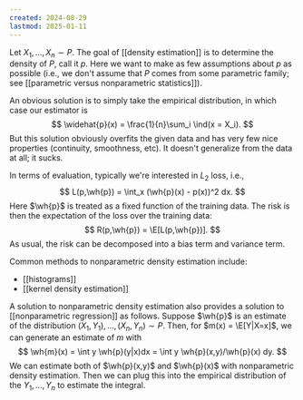```yaml
---
created: 2024-08-29
lastmod: 2025-01-11
---
```


Let $X_1,\dots,X_n\sim P$. The goal of [[density estimation]] is to determine the density of $P$, call it $p$. Here we want to make as few assumptions about $p$ as possible (i.e., we don't assume that $P$ comes from some parametric family; see [[parametric versus nonparametric statistics]]). 

An obvious solution is to simply take the empirical distribution, in which case our estimator is 
$$
\widehat{p}(x) = \frac{1}{n}\sum_i \ind(x = X_i).
$$
But this solution obviously overfits the given data and has very few nice properties (continuity, smoothness, etc). It doesn't generalize from the data at all; it sucks. 



In terms of evaluation, typically we're interested in $L_2$ loss, i.e., 
$$
L(p,\wh{p}) = \int_x (\wh{p}(x) - p(x))^2 dx.
$$
Here $\wh{p}$ is treated as a fixed function of the training data. The risk is then the expectation of the loss over the training data: 
$$
R(p,\wh{p}) = \E[L(p,\wh{p})].
$$
As usual, the risk can be decomposed into a bias term and variance term. 

Common methods to nonparametric density estimation include: 
- [[histograms]]
- [[kernel density estimation]]

A solution to nonparametric density estimation also provides a solution to [[nonparametric regression]] as follows. Suppose $\wh{p}$ is an estimate of the distribution $(X_1,Y_1), \dots, (X_n,Y_n)\sim P$. Then, for $m(x) = \E[Y|X=x]$, we can generate an estimate of $m$ with 
$$
\wh{m}(x) = \int y \wh{p}(y|x)dx = \int y \wh{p}(x,y)/\wh{p}(x) dy.
$$
We can estimate both of $\wh{p}(x,y)$ and $\wh{p}(x)$ with nonparametric density estimation. Then we can plug this into the empirical distribution of the $Y_1,\dots,Y_n$ to estimate the integral. 

 

